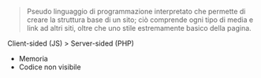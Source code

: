 >Pseudo linguaggio di programmazione interpretato che permette di creare  la struttura base di un sito; ciò comprende ogni tipo di media e link ad altri siti, oltre che uno stile estremamente basico della pagina. 

Client-sided (JS) > Server-sided (PHP)
- Memoria
- Codice non visibile